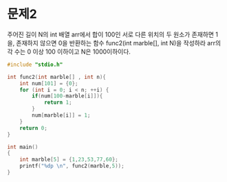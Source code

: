 ﻿# 문제2
주어진 길이 N의 int 배열 arr에서 합이 100인 서로 다른 위치의 두 원소가 존재하면
1을, 존재하지 않으면 0을 반환하는 함수 func2(int marble[], int N)을 작성하라
arr의 각 수는 0 이상 100 이하이고 N은 1000이하이다.

```c++
#include "stdio.h"

int func2(int marble[] , int n){
    int num[101] = {0};
    for (int i = 0; i < n; ++i) {
        if(num[100-marble[i]]){
            return 1;
        }
        num[marble[i]] = 1;
    }
    return 0;
}

int main()
{
    int marble[5] = {1,23,53,77,60};
    printf("%dp \n", func2(marble,5));
}
```